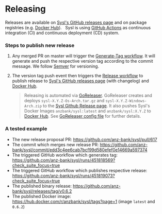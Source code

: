 # Releasing

Releases are available on [Sysl's GitHub releases page](https://github.com/anz-bank/sysl/releases) and on package registries (e.g. [Docker Hub](https://hub.docker.com/u/anzbank)).
&nbsp;
Sysl is using [GitHub Actions](https://help.github.com/en/actions/getting-started-with-github-actions/about-github-actions) as continuous integration (CI) and continuous deployment (CD) system.
&nbsp;

### Steps to publish new release

1. Any merged PR on master will trigger the [Generate-Tag workflow](https://github.com/anz-bank/sysl/blob/master/.github/workflows/generate-tag.yml). It will generate and push the respective version tag according to the commit message. We follow [Semver](https://semver.org/) for versioning.

2. The version tag push event then triggers the [Release workflow](https://github.com/anz-bank/sysl/blob/master/.github/workflows/release.yml) to publish release to [Sysl's GitHub releases page](https://github.com/anz-bank/sysl/releases) (with changelog) and [Docker Hub](https://hub.docker.com/r/anzbank/sysl).

   > Releasing is automated via [GoReleaser](https://goreleaser.com/). GoReleaser creates and deploys `sysl-X.Y.Z-Os-Arch.tar.gz` and `sysl-X.Y.Z-Windows-Arch.zip` to the [Sysl Github Release page](https://github.com/anz-bank/sysl/releases). It also pushes Sysl's Docker Images `anzbank/sysl:latest` and `anzbank/sysl:X.Y.Z` to [Docker Hub](https://hub.docker.com/r/anzbank/sysl). See [GoReleaser config file](https://github.com/anz-bank/sysl/blob/master/.github/workflows/.goreleaser.yml) for further details.


### A tested example

- The new release proposal PR: https://github.com/anz-bank/sysl/pull/617
- The commit which merges new release PR: https://github.com/anz-bank/sysl/commit/edd3c4ee6cab7bcf99d580efef0e14669a597374
- The triggered GitHub workflow which generates tag: https://github.com/anz-bank/sysl/runs/451818569?check_suite_focus=true
- The triggered GitHub workflow which publishes respective release: https://github.com/anz-bank/sysl/runs/451819073?check_suite_focus=true
- The published binary release: https://github.com/anz-bank/sysl/releases/tag/v0.6.2
- The published Docker image: https://hub.docker.com/r/anzbank/sysl/tags?page=1 (image `latest` and `0.6.2`)
